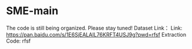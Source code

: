 # SME-main
The code is still being organized. Please stay tuned!
Dataset Link：
Link: https://pan.baidu.com/s/1E6SjEALAIL76KRFT4USJ9g?pwd=rfsf Extraction Code: rfsf
